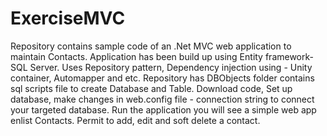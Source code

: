 # ExerciseMVC
Repository contains sample code of an .Net MVC web application to maintain Contacts. Application has been build up using Entity framework-SQL Server.
Uses Repository pattern, Dependency injection using - Unity container, Automapper and etc. 
Repository has DBObjects folder contains sql scripts file to create Database and Table.
Download code, Set up database, make changes in web.config file - connection string to connect your targeted database.
Run the application you will see a simple web app enlist Contacts. Permit to add, edit and soft delete a contact.
